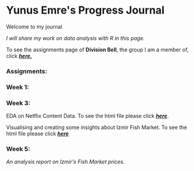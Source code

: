 
# Yunus Emre's Progress Journal

Welcome to my journal

*I will share my work on data analysis with R in this page.*

To see the assignments page of **Division Bell**, the group I am a member of, click ***[here.](https://pjournal.github.io/mef05g-division-bell)***

### Assignments:

### Week 1:

### Week 3:
EDA on Netflix Content Data. 
To see the html file please click ***[here](https://pjournal.github.io/mef05-yunusemre91/Netflix-EDA.html)***.

Visualising and creating some insights about Izmir Fish Market.
To see the html file please click ***[here](https://pjournal.github.io/mef05-yunusemre91/Izmir-Fish-Market.html)***

### Week 5:
*An analysis report on Izmir's Fish Market prices.*



